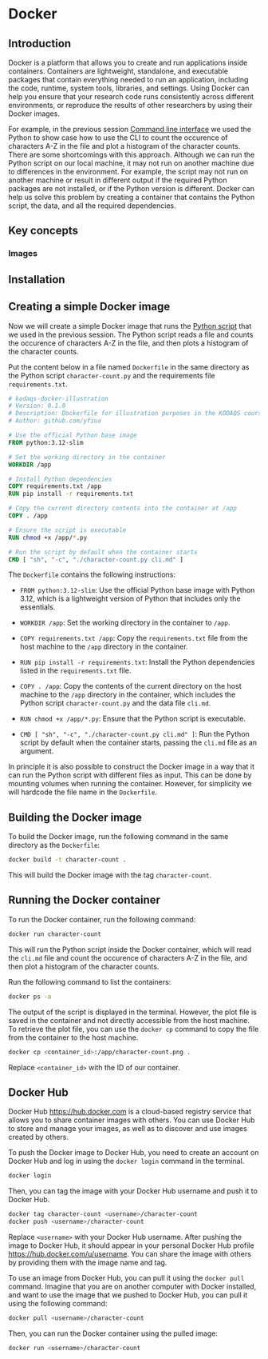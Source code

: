 # Docker

## Introduction

Docker is a platform that allows you to create and run applications inside containers. Containers are lightweight, standalone, and executable packages that contain everything needed to run an application, including the code, runtime, system tools, libraries, and settings.
Using Docker can help you ensure that your research code runs consistently across different environments, or reproduce the results of other researchers by using their Docker images.

For example, in the previous session [Command line interface](cli.md) we used the Python to show case how to use the CLI to count the occurence of characters A-Z in the file and plot a histogram of the character counts.
There are some shortcomings with this approach. Although we can run the Python script on our local machine, it may not run on another machine due to differences in the environment. For example, the script may not run on another machine or result in different output if the required Python packages are not installed, or if the Python version is different. Docker can help us solve this problem by creating a container that contains the Python script, the data, and all the required dependencies.

## Key concepts

### Images



## Installation


## Creating a simple Docker image

Now we will create a simple Docker image that runs the [Python script](characters-count.py) that we used in the previous session. The Python script reads a file and counts the occurence of characters A-Z in the file, and then plots a histogram of the character counts.

Put the content below in a file named `Dockerfile` in the same directory as the Python script `character-count.py` and the requirements file `requirements.txt`.

```dockerfile
# kodaqs-docker-illustration
# Version: 0.1.0
# Description: Dockerfile for illustration purposes in the KODAQS course
# Author: github.com/yfiua

# Use the official Python base image
FROM python:3.12-slim

# Set the working directory in the container
WORKDIR /app

# Install Python dependencies
COPY requirements.txt /app
RUN pip install -r requirements.txt

# Copy the current directory contents into the container at /app
COPY . /app

# Ensure the script is executable
RUN chmod +x /app/*.py

# Run the script by default when the container starts
CMD [ "sh", "-c", "./character-count.py cli.md" ]
```

The `Dockerfile` contains the following instructions:

- `FROM python:3.12-slim`: Use the official Python base image with Python 3.12, which is a lightweight version of Python that includes only the essentials.

- `WORKDIR /app`: Set the working directory in the container to `/app`.

- `COPY requirements.txt /app`: Copy the `requirements.txt` file from the host machine to the `/app` directory in the container.

- `RUN pip install -r requirements.txt`: Install the Python dependencies listed in the `requirements.txt` file.

- `COPY . /app`: Copy the contents of the current directory on the host machine to the `/app` directory in the container, which includes the Python script `character-count.py` and the data file `cli.md`.

- `RUN chmod +x /app/*.py`: Ensure that the Python script is executable.

- `CMD [ "sh", "-c", "./character-count.py cli.md" ]`: Run the Python script by default when the container starts, passing the `cli.md` file as an argument.

In principle it is also possible to construct the Docker image in a way that it can run the Python script with different files as input.
This can be done by mounting volumes when running the container.
However, for simplicity we will hardcode the file name in the `Dockerfile`.

## Building the Docker image

To build the Docker image, run the following command in the same directory as the `Dockerfile`:

```sh
docker build -t character-count .
```

This will build the Docker image with the tag `character-count`.

## Running the Docker container

To run the Docker container, run the following command:

```sh
docker run character-count
```

This will run the Python script inside the Docker container, which will read the `cli.md` file and count the occurence of characters A-Z in the file, and then plot a histogram of the character counts.

Run the following command to list the containers:

```sh
docker ps -a
```

The output of the script is displayed in the terminal. However, the plot file is saved in the container and not directly accessible from the host machine.
To retrieve the plot file, you can use the `docker cp` command to copy the file from the container to the host machine.

```sh
docker cp <container_id>:/app/character-count.png .
```

Replace `<container_id>` with the ID of our container.

## Docker Hub

Docker Hub <https://hub.docker.com> is a cloud-based registry service that allows you to share container images with others. You can use Docker Hub to store and manage your images, as well as to discover and use images created by others.

To push the Docker image to Docker Hub, you need to create an account on Docker Hub and log in using the `docker login` command in the terminal.

```sh
docker login
```


Then, you can tag the image with your Docker Hub username and push it to Docker Hub.

```sh
docker tag character-count <username>/character-count
docker push <username>/character-count
```

Replace `<username>` with your Docker Hub username.
After pushing the image to Docker Hub, it should appear in your personal Docker Hub profile <https://hub.docker.com/u/username>.
You can share the image with others by providing them with the image name and tag.

To use an image from Docker Hub, you can pull it using the `docker pull` command. Imagine that you are on another computer with Docker installed, and want to use the image that we pushed to Docker Hub, you can pull it using the following command:

```sh
docker pull <username>/character-count
```

Then, you can run the Docker container using the pulled image:

```sh
docker run <username>/character-count
```

